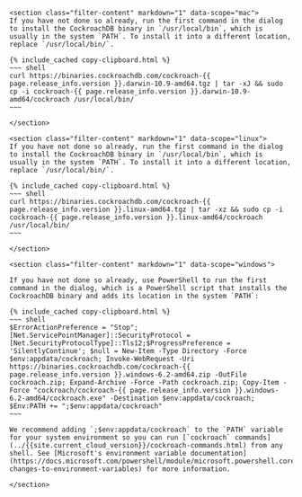     <section class="filter-content" markdown="1" data-scope="mac">
    If you have not done so already, run the first command in the dialog to install the CockroachDB binary in `/usr/local/bin`, which is usually in the system `PATH`. To install it into a different location, replace `/usr/local/bin/`.

    {% include_cached copy-clipboard.html %}
    ~~~ shell
    curl https://binaries.cockroachdb.com/cockroach-{{ page.release_info.version }}.darwin-10.9-amd64.tgz | tar -xJ && sudo cp -i cockroach-{{ page.release_info.version }}.darwin-10.9-amd64/cockroach /usr/local/bin/
    ~~~

    </section>

    <section class="filter-content" markdown="1" data-scope="linux">
    If you have not done so already, run the first command in the dialog to install the CockroachDB binary in `/usr/local/bin`, which is usually in the system `PATH`. To install it into a different location, replace `/usr/local/bin/`.

    {% include_cached copy-clipboard.html %}
    ~~~ shell
    curl https://binaries.cockroachdb.com/cockroach-{{ page.release_info.version }}.linux-amd64.tgz | tar -xz && sudo cp -i cockroach-{{ page.release_info.version }}.linux-amd64/cockroach /usr/local/bin/
    ~~~

    </section>

    <section class="filter-content" markdown="1" data-scope="windows">

    If you have not done so already, use PowerShell to run the first command in the dialog, which is a PowerShell script that installs the CockroachDB binary and adds its location in the system `PATH`:

    {% include_cached copy-clipboard.html %}
    ~~~ shell
    $ErrorActionPreference = "Stop"; [Net.ServicePointManager]::SecurityProtocol = [Net.SecurityProtocolType]::Tls12;$ProgressPreference = 'SilentlyContinue'; $null = New-Item -Type Directory -Force $env:appdata/cockroach; Invoke-WebRequest -Uri https://binaries.cockroachdb.com/cockroach-{{ page.release_info.version }}.windows-6.2-amd64.zip -OutFile cockroach.zip; Expand-Archive -Force -Path cockroach.zip; Copy-Item -Force "cockroach/cockroach-{{ page.release_info.version }}.windows-6.2-amd64/cockroach.exe" -Destination $env:appdata/cockroach; $Env:PATH += ";$env:appdata/cockroach"
    ~~~

    We recommend adding `;$env:appdata/cockroach` to the `PATH` variable for your system environment so you can run [`cockroach` commands](../{{site.current_cloud_version}}/cockroach-commands.html) from any shell. See [Microsoft's environment variable documentation](https://docs.microsoft.com/powershell/module/microsoft.powershell.core/about/about_environment_variables#saving-changes-to-environment-variables) for more information.

    </section>

